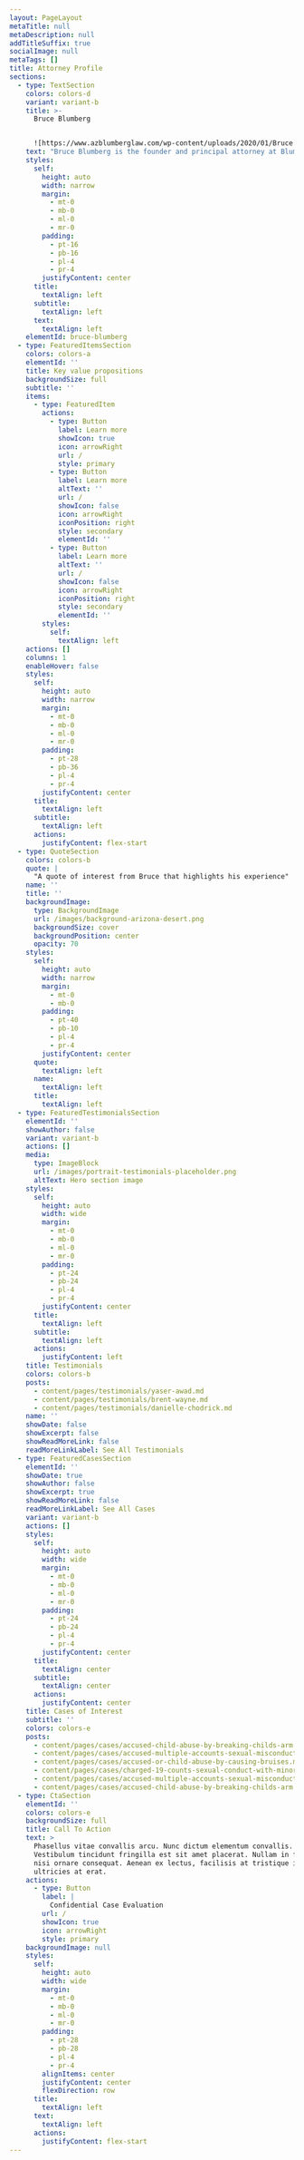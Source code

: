 ```yaml
---
layout: PageLayout
metaTitle: null
metaDescription: null
addTitleSuffix: true
socialImage: null
metaTags: []
title: Attorney Profile
sections:
  - type: TextSection
    colors: colors-d
    variant: variant-b
    title: >-
      Bruce Blumberg


      ![https://www.azblumberglaw.com/wp-content/uploads/2020/01/Bruce.png](https://www.azblumberglaw.com/wp-content/uploads/2020/01/Bruce.png)
    text: "Bruce Blumberg is the founder and principal attorney at Blumberg & Associates, a Phoenix law firm serving clients throughout Phoenix and statewide in the areas of criminal defense and family law. A leading criminal defense lawyer in the state, Bruce is one of only a handful of attorneys to be certified as a specialist in criminal law by the State Bar of Arizona.\n\nAs a criminal defense lawyer in Phoenix, Bruce handles the full range of Arizona criminal law matters, from juvenile offenses and probation violations to the most serious felonies. Bruce has successfully handled a number of murder and violent crime trials and has served as Appointed Counsel in many Maricopa County death penalty cases. A hardworking, dedicated and passionate attorney, Bruce excels in serious felony cases where the stakes are high. Having handled thousands of cases over more than 40 years in practice, he knows how the police investigate, how the prosecutors prepare, and how judges and juries decide the issues before them. Bruce is particularly well-known for his exceptional closing arguments, which are some of the last words a jury hears before going into deliberations to decide the fate of the accused.\n\nBruce is a 1976 graduate of Michigan State University, where he majored in Pre-Law. He next earned his law degree from the Thomas M. Cooley Law School at Western Michigan University and immediately began his legal career. Bruce practiced law in Michigan during the day while earning a Master of Laws in Taxation (LL.M.) from Wayne State University in Detroit at night.\n\nBruce was admitted to practice in Michigan and the U.S. District Court for the Eastern District of Michigan in 1979. He soon relocated to Arizona and was admitted to practice in all Arizona state courts and the U.S. District Court of Arizona in 1986. He has been an Arizona Board-Certified Specialist in Criminal Law since 1999.\n\nBruce is a member of the National Association of Criminal Defense Lawyers and the National Trial Lawyers Association. He can be reached by calling Blumberg & Associates in Phoenix at\_[602-277-6180](tel:+16022776180).\n"
    styles:
      self:
        height: auto
        width: narrow
        margin:
          - mt-0
          - mb-0
          - ml-0
          - mr-0
        padding:
          - pt-16
          - pb-16
          - pl-4
          - pr-4
        justifyContent: center
      title:
        textAlign: left
      subtitle:
        textAlign: left
      text:
        textAlign: left
    elementId: bruce-blumberg
  - type: FeaturedItemsSection
    colors: colors-a
    elementId: ''
    title: Key value propositions
    backgroundSize: full
    subtitle: ''
    items:
      - type: FeaturedItem
        actions:
          - type: Button
            label: Learn more
            showIcon: true
            icon: arrowRight
            url: /
            style: primary
          - type: Button
            label: Learn more
            altText: ''
            url: /
            showIcon: false
            icon: arrowRight
            iconPosition: right
            style: secondary
            elementId: ''
          - type: Button
            label: Learn more
            altText: ''
            url: /
            showIcon: false
            icon: arrowRight
            iconPosition: right
            style: secondary
            elementId: ''
        styles:
          self:
            textAlign: left
    actions: []
    columns: 1
    enableHover: false
    styles:
      self:
        height: auto
        width: narrow
        margin:
          - mt-0
          - mb-0
          - ml-0
          - mr-0
        padding:
          - pt-28
          - pb-36
          - pl-4
          - pr-4
        justifyContent: center
      title:
        textAlign: left
      subtitle:
        textAlign: left
      actions:
        justifyContent: flex-start
  - type: QuoteSection
    colors: colors-b
    quote: |
      "A quote of interest from Bruce that highlights his experience"
    name: ''
    title: ''
    backgroundImage:
      type: BackgroundImage
      url: /images/background-arizona-desert.png
      backgroundSize: cover
      backgroundPosition: center
      opacity: 70
    styles:
      self:
        height: auto
        width: narrow
        margin:
          - mt-0
          - mb-0
        padding:
          - pt-40
          - pb-10
          - pl-4
          - pr-4
        justifyContent: center
      quote:
        textAlign: left
      name:
        textAlign: left
      title:
        textAlign: left
  - type: FeaturedTestimonialsSection
    elementId: ''
    showAuthor: false
    variant: variant-b
    actions: []
    media:
      type: ImageBlock
      url: /images/portrait-testimonials-placeholder.png
      altText: Hero section image
    styles:
      self:
        height: auto
        width: wide
        margin:
          - mt-0
          - mb-0
          - ml-0
          - mr-0
        padding:
          - pt-24
          - pb-24
          - pl-4
          - pr-4
        justifyContent: center
      title:
        textAlign: left
      subtitle:
        textAlign: left
      actions:
        justifyContent: left
    title: Testimonials
    colors: colors-b
    posts:
      - content/pages/testimonials/yaser-awad.md
      - content/pages/testimonials/brent-wayne.md
      - content/pages/testimonials/danielle-chodrick.md
    name: ''
    showDate: false
    showExcerpt: false
    showReadMoreLink: false
    readMoreLinkLabel: See All Testimonials
  - type: FeaturedCasesSection
    elementId: ''
    showDate: true
    showAuthor: false
    showExcerpt: true
    showReadMoreLink: false
    readMoreLinkLabel: See All Cases
    variant: variant-b
    actions: []
    styles:
      self:
        height: auto
        width: wide
        margin:
          - mt-0
          - mb-0
          - ml-0
          - mr-0
        padding:
          - pt-24
          - pb-24
          - pl-4
          - pr-4
        justifyContent: center
      title:
        textAlign: center
      subtitle:
        textAlign: center
      actions:
        justifyContent: center
    title: Cases of Interest
    subtitle: ''
    colors: colors-e
    posts:
      - content/pages/cases/accused-child-abuse-by-breaking-childs-arm.md
      - content/pages/cases/accused-multiple-accounts-sexual-misconduct.md
      - content/pages/cases/accused-or-child-abuse-by-causing-bruises.md
      - content/pages/cases/charged-19-counts-sexual-conduct-with-minor.md
      - content/pages/cases/accused-multiple-accounts-sexual-misconduct.md
      - content/pages/cases/accused-child-abuse-by-breaking-childs-arm.md
  - type: CtaSection
    elementId: ''
    colors: colors-e
    backgroundSize: full
    title: Call To Action
    text: >
      Phasellus vitae convallis arcu. Nunc dictum elementum convallis.
      Vestibulum tincidunt fringilla est sit amet placerat. Nullam in felis id
      nisi ornare consequat. Aenean ex lectus, facilisis at tristique id,
      ultricies at erat.
    actions:
      - type: Button
        label: |
          Confidential Case Evaluation
        url: /
        showIcon: true
        icon: arrowRight
        style: primary
    backgroundImage: null
    styles:
      self:
        height: auto
        width: wide
        margin:
          - mt-0
          - mb-0
          - ml-0
          - mr-0
        padding:
          - pt-28
          - pb-28
          - pl-4
          - pr-4
        alignItems: center
        justifyContent: center
        flexDirection: row
      title:
        textAlign: left
      text:
        textAlign: left
      actions:
        justifyContent: flex-start
---
```

